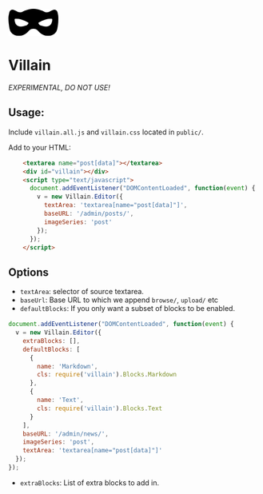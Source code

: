 ![Villain mask](https://raw.githubusercontent.com/twined/villain/master/design/mask.png)

Villain
=======

*EXPERIMENTAL, DO NOT USE!*

## Usage:

Include `villain.all.js` and `villain.css` located in `public/`.

Add to your HTML:

```html
    <textarea name="post[data]"></textarea>
    <div id="villain"></div>
    <script type="text/javascript">
      document.addEventListener("DOMContentLoaded", function(event) {
        v = new Villain.Editor({
          textArea: 'textarea[name="post[data]"]',
          baseURL: '/admin/posts/',
          imageSeries: 'post'
        });
      });
    </script>
```

## Options

  * `textArea`: selector of source textarea.
  * `baseUrl`: Base URL to which we append `browse/`, `upload/` etc
  * `defaultBlocks`: If you only want a subset of blocks to be enabled.

```javascript
document.addEventListener("DOMContentLoaded", function(event) {
  v = new Villain.Editor({
    extraBlocks: [],
    defaultBlocks: [
      {
        name: 'Markdown',
        cls: require('villain').Blocks.Markdown
      },
      {
        name: 'Text',
        cls: require('villain').Blocks.Text
      }
    ],
    baseURL: '/admin/news/',
    imageSeries: 'post',
    textArea: 'textarea[name="post[data]"]'
  });
});
```

  * `extraBlocks`: List of extra blocks to add in.
